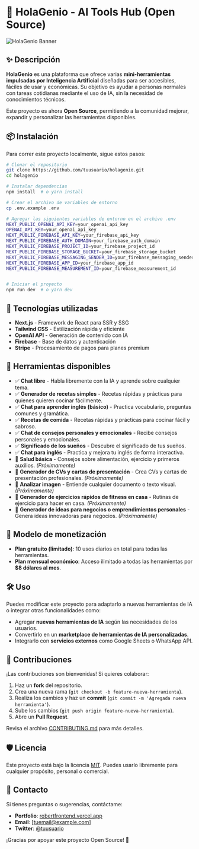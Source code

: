 # 🚀 HolaGenio - AI Tools Hub (Open Source)

![HolaGenio Banner](URL_DE_IMAGEN_O_ELIMINAR)

## ✨ Descripción

**HolaGenio** es una plataforma que ofrece varias **mini-herramientas impulsadas por Inteligencia Artificial** diseñadas para ser accesibles, fáciles de usar y económicas. Su objetivo es ayudar a personas normales con tareas cotidianas mediante el uso de IA, sin la necesidad de conocimientos técnicos.

Este proyecto es ahora **Open Source**, permitiendo a la comunidad mejorar, expandir y personalizar las herramientas disponibles.

## 📦 Instalación

Para correr este proyecto localmente, sigue estos pasos:

```bash
# Clonar el repositorio
git clone https://github.com/tuusuario/holagenio.git
cd holagenio

# Instalar dependencias
npm install  # o yarn install

# Crear el archivo de variables de entorno
cp .env.example .env

# Agregar las siguientes variables de entorno en el archivo .env
NEXT_PUBLIC_OPENAI_API_KEY=your_openai_api_key
OPENAI_API_KEY=your_openai_api_key
NEXT_PUBLIC_FIREBASE_API_KEY=your_firebase_api_key
NEXT_PUBLIC_FIREBASE_AUTH_DOMAIN=your_firebase_auth_domain
NEXT_PUBLIC_FIREBASE_PROJECT_ID=your_firebase_project_id
NEXT_PUBLIC_FIREBASE_STORAGE_BUCKET=your_firebase_storage_bucket
NEXT_PUBLIC_FIREBASE_MESSAGING_SENDER_ID=your_firebase_messaging_sender_id
NEXT_PUBLIC_FIREBASE_APP_ID=your_firebase_app_id
NEXT_PUBLIC_FIREBASE_MEASUREMENT_ID=your_firebase_measurement_id


# Iniciar el proyecto
npm run dev  # o yarn dev
```

## 🔧 Tecnologías utilizadas

- **Next.js** - Framework de React para SSR y SSG
- **Tailwind CSS** - Estilización rápida y eficiente
- **OpenAI API** - Generación de contenido con IA
- **Firebase** - Base de datos y autenticación
- **Stripe** - Procesamiento de pagos para planes premium

## 🚀 Herramientas disponibles

- ✅ **Chat libre** - Habla libremente con la IA y aprende sobre cualquier tema.
- ✅ **Generador de recetas simples** - Recetas rápidas y prácticas para quienes quieren cocinar fácilmente.
- ✅ **Chat para aprender inglés (básico)** - Practica vocabulario, preguntas comunes y gramática.
- ✅ **Recetas de comida** - Recetas rápidas y prácticas para cocinar fácil y sabroso.
- ✅ **Chat de consejos personales y emocionales** - Recibe consejos personales y emocionales.
- ✅ **Significado de los sueños** - Descubre el significado de tus sueños.
- ✅ **Chat para inglés** - Practica y mejora tu inglés de forma interactiva.
- 🚧 **Salud básica** - Consejos sobre alimentación, ejercicio y primeros auxilios. _(Próximamente)_
- 🚧 **Generador de CVs y cartas de presentación** - Crea CVs y cartas de presentación profesionales. _(Próximamente)_
- 🚧 **Analizar imagen** - Entiende cualquier documento o texto visual. _(Próximamente)_
- 🚧 **Generador de ejercicios rápidos de fitness en casa** - Rutinas de ejercicio para hacer en casa. _(Próximamente)_
- 🚧 **Generador de ideas para negocios o emprendimientos personales** - Genera ideas innovadoras para negocios. _(Próximamente)_

## 🎯 Modelo de monetización

- **Plan gratuito (limitado)**: 10 usos diarios en total para todas las herramientas.
- **Plan mensual económico**: Acceso ilimitado a todas las herramientas por **$8 dólares al mes**.

## 🛠️ Uso

Puedes modificar este proyecto para adaptarlo a nuevas herramientas de IA o integrar otras funcionalidades como:

- Agregar **nuevas herramientas de IA** según las necesidades de los usuarios.
- Convertirlo en un **marketplace de herramientas de IA personalizadas**.
- Integrarlo con **servicios externos** como Google Sheets o WhatsApp API.

## 🤝 Contribuciones

¡Las contribuciones son bienvenidas! Si quieres colaborar:

1. Haz un **fork** del repositorio.
2. Crea una nueva rama (`git checkout -b feature-nueva-herramienta`).
3. Realiza los cambios y haz un **commit** (`git commit -m 'Agregada nueva herramienta'`).
4. Sube los cambios (`git push origin feature-nueva-herramienta`).
5. Abre un **Pull Request**.

Revisa el archivo [CONTRIBUTING.md](./CONTRIBUTING.md) para más detalles.

## 🛡️ Licencia

Este proyecto está bajo la licencia [MIT](./LICENSE). Puedes usarlo libremente para cualquier propósito, personal o comercial.

## 📢 Contacto

Si tienes preguntas o sugerencias, contáctame:

- **Portfolio**: [robertfrontend.vercel.app](https://robertfrontend.vercel.app/)
- **Email**: [tuemail@example.com]
- **Twitter**: [@tuusuario](https://twitter.com/tuusuario)

¡Gracias por apoyar este proyecto Open Source! 🚀
